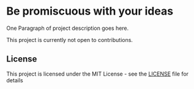 <!---
Constructed from https://opensource.guide/starting-a-project/#writing-a-readme
and https://gist.github.com/PurpleBooth/109311bb0361f32d87a2
-->

<!---
# Questions to answer
- What does this project do?
- Why is this project useful?
- How do I get started?
- Where can I get more help, if I need it?
- How do you handle contributions?
- What are the goals of the project?
- Do you want to accept contributions?
- Is the project ready for production?
-->

# Be promiscuous with your ideas

One Paragraph of project description goes here.

This project is currently not open to contributions.


<!---
## Getting Started

These instructions will get you a copy of the project up and running on your local machine for development and testing purposes. See deployment for notes on how to deploy the project on a live system.

### Prerequisites

What things you need to install the software and how to install them

```
Give examples
```

### Installing

A step by step series of examples that tell you have to get a development env running

Say what the step will be

```
Give the example
```

And repeat

```
until finished
```

End with an example of getting some data out of the system or using it for a little demo

## Running the tests

Explain how to run the automated tests for this system

### Break down into end to end tests

Explain what these tests test and why

```
Give an example
```

### And coding style tests

Explain what these tests test and why

```
Give an example
```

## Deployment

Add additional notes about how to deploy this on a live system
-->


<!---
## Built With

* [Dropwizard](http://www.dropwizard.io/1.0.2/docs/) - The web framework used
* [Maven](https://maven.apache.org/) - Dependency Management
* [ROME](https://rometools.github.io/rome/) - Used to generate RSS Feeds
-->


<!---
## Contributing

Please read [CONTRIBUTING.md](.github/CONTRIBUTING.md) for details on the process for submitting issues and pull requests to us.

Please read [CODE_OF_CONDUCT.md](CODE_OF_CONDUCT.md) to learn about how we're expected to treat each other while working on this project.
-->


<!---
## Versioning

We use [SemVer](http://semver.org/) for versioning. For the versions available, see the [tags on this repository](https://github.com/your/project/tags).

## Authors

* **Billie Thompson** - *Initial work* - [PurpleBooth](https://github.com/PurpleBooth)

See also the list of [contributors](https://github.com/your/project/contributors) who participated in this project.
-->


<!---
## Getting Help

Say something about how to get help using this project
-->


## License

This project is licensed under the MIT License - see the [LICENSE](LICENSE) file for details


<!---
## Acknowledgments

* Hat tip to anyone who's code was used
* Inspiration
* etc
-->
